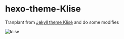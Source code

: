 # hexo-theme-Klise

Tranplant from [Jekyll theme Klisé](https://github.com/piharpi/jekyll-klise) and do some modifies

![klise](https://cdn.jsdelivr.net/gh/dewjohn/CDN@latest/images/allpages.png)

